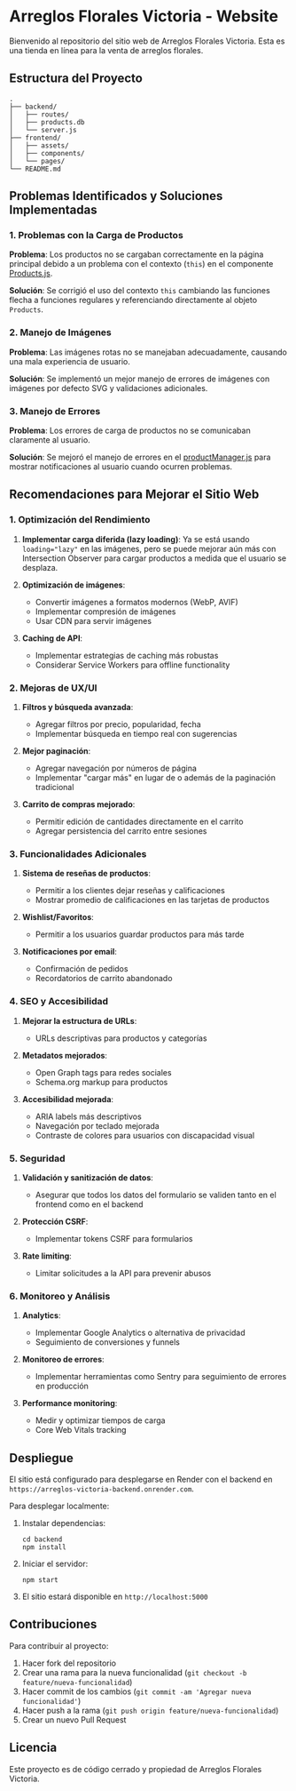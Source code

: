 # Arreglos Florales Victoria - Website

Bienvenido al repositorio del sitio web de Arreglos Florales Victoria. Esta es una tienda en línea para la venta de arreglos florales.

## Estructura del Proyecto

```
.
├── backend/
│   ├── routes/
│   ├── products.db
│   └── server.js
├── frontend/
│   ├── assets/
│   ├── components/
│   └── pages/
└── README.md
```

## Problemas Identificados y Soluciones Implementadas

### 1. Problemas con la Carga de Productos

**Problema**: Los productos no se cargaban correctamente en la página principal debido a un problema con el contexto (`this`) en el componente [Products.js](file:///home/laloaggro/Proyectos/flores-1/frontend/components/Products.js).

**Solución**: Se corrigió el uso del contexto `this` cambiando las funciones flecha a funciones regulares y referenciando directamente al objeto `Products`.

### 2. Manejo de Imágenes

**Problema**: Las imágenes rotas no se manejaban adecuadamente, causando una mala experiencia de usuario.

**Solución**: Se implementó un mejor manejo de errores de imágenes con imágenes por defecto SVG y validaciones adicionales.

### 3. Manejo de Errores

**Problema**: Los errores de carga de productos no se comunicaban claramente al usuario.

**Solución**: Se mejoró el manejo de errores en el [productManager.js](file:///home/laloaggro/Proyectos/flores-1/frontend/assets/js/productManager.js) para mostrar notificaciones al usuario cuando ocurren problemas.

## Recomendaciones para Mejorar el Sitio Web

### 1. Optimización del Rendimiento

1. **Implementar carga diferida (lazy loading)**: Ya se está usando `loading="lazy"` en las imágenes, pero se puede mejorar aún más con Intersection Observer para cargar productos a medida que el usuario se desplaza.

2. **Optimización de imágenes**: 
   - Convertir imágenes a formatos modernos (WebP, AVIF)
   - Implementar compresión de imágenes
   - Usar CDN para servir imágenes

3. **Caching de API**: 
   - Implementar estrategias de caching más robustas
   - Considerar Service Workers para offline functionality

### 2. Mejoras de UX/UI

1. **Filtros y búsqueda avanzada**:
   - Agregar filtros por precio, popularidad, fecha
   - Implementar búsqueda en tiempo real con sugerencias

2. **Mejor paginación**:
   - Agregar navegación por números de página
   - Implementar "cargar más" en lugar de o además de la paginación tradicional

3. **Carrito de compras mejorado**:
   - Permitir edición de cantidades directamente en el carrito
   - Agregar persistencia del carrito entre sesiones

### 3. Funcionalidades Adicionales

1. **Sistema de reseñas de productos**:
   - Permitir a los clientes dejar reseñas y calificaciones
   - Mostrar promedio de calificaciones en las tarjetas de productos

2. **Wishlist/Favoritos**:
   - Permitir a los usuarios guardar productos para más tarde

3. **Notificaciones por email**:
   - Confirmación de pedidos
   - Recordatorios de carrito abandonado

### 4. SEO y Accesibilidad

1. **Mejorar la estructura de URLs**:
   - URLs descriptivas para productos y categorías

2. **Metadatos mejorados**:
   - Open Graph tags para redes sociales
   - Schema.org markup para productos

3. **Accesibilidad mejorada**:
   - ARIA labels más descriptivos
   - Navegación por teclado mejorada
   - Contraste de colores para usuarios con discapacidad visual

### 5. Seguridad

1. **Validación y sanitización de datos**:
   - Asegurar que todos los datos del formulario se validen tanto en el frontend como en el backend

2. **Protección CSRF**:
   - Implementar tokens CSRF para formularios

3. **Rate limiting**:
   - Limitar solicitudes a la API para prevenir abusos

### 6. Monitoreo y Análisis

1. **Analytics**:
   - Implementar Google Analytics o alternativa de privacidad
   - Seguimiento de conversiones y funnels

2. **Monitoreo de errores**:
   - Implementar herramientas como Sentry para seguimiento de errores en producción

3. **Performance monitoring**:
   - Medir y optimizar tiempos de carga
   - Core Web Vitals tracking

## Despliegue

El sitio está configurado para desplegarse en Render con el backend en `https://arreglos-victoria-backend.onrender.com`.

Para desplegar localmente:

1. Instalar dependencias:
   ```
   cd backend
   npm install
   ```

2. Iniciar el servidor:
   ```
   npm start
   ```

3. El sitio estará disponible en `http://localhost:5000`

## Contribuciones

Para contribuir al proyecto:

1. Hacer fork del repositorio
2. Crear una rama para la nueva funcionalidad (`git checkout -b feature/nueva-funcionalidad`)
3. Hacer commit de los cambios (`git commit -am 'Agregar nueva funcionalidad'`)
4. Hacer push a la rama (`git push origin feature/nueva-funcionalidad`)
5. Crear un nuevo Pull Request

## Licencia

Este proyecto es de código cerrado y propiedad de Arreglos Florales Victoria.